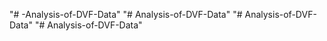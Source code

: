 "# -Analysis-of-DVF-Data" 
"# Analysis-of-DVF-Data" 
"# Analysis-of-DVF-Data" 
"# Analysis-of-DVF-Data" 
